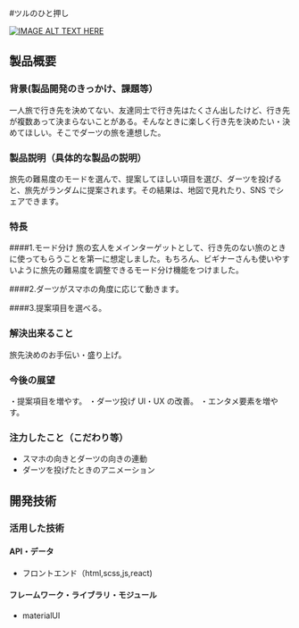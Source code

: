 #ツルのひと押し

[![IMAGE ALT TEXT HERE](https://jphacks.com/wp-content/uploads/2020/09/JPHACKS2020_ogp.jpg)](https://youtu.be/U-3Y32_o9Qs)

## 製品概要

### 背景(製品開発のきっかけ、課題等）

一人旅で行き先を決めてない、友達同士で行き先はたくさん出したけど、行き先が複数あって決まらないことがある。そんなときに楽しく行き先を決めたい・決めてほしい。そこでダーツの旅を連想した。

### 製品説明（具体的な製品の説明）

旅先の難易度のモードを選んで、提案してほしい項目を選び、ダーツを投げると、旅先がランダムに提案されます。その結果は、地図で見れたり、SNS でシェアできます。

### 特長

####1.モード分け
旅の玄人をメインターゲットとして、行き先のない旅のときに使ってもらうことを第一に想定しました。もちろん、ビギナーさんも使いやすいように旅先の難易度を調整できるモード分け機能をつけました。

####2.ダーツがスマホの角度に応じて動きます。

####3.提案項目を選べる。

### 解決出来ること

旅先決めのお手伝い・盛り上げ。

### 今後の展望

・提案項目を増やす。
・ダーツ投げ UI・UX の改善。
・エンタメ要素を増やす。

### 注力したこと（こだわり等）

- スマホの向きとダーツの向きの連動
- ダーツを投げたときのアニメーション

## 開発技術

### 活用した技術

#### API・データ

- フロントエンド（html,scss,js,react)

#### フレームワーク・ライブラリ・モジュール

- materialUI
